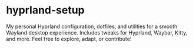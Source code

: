 # hyprland-setup
My personal Hyprland configuration, dotfiles, and utilities for a smooth Wayland desktop experience. Includes tweaks for Hyprland, Waybar, Kitty, and more. Feel free to explore, adapt, or contribute!
